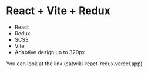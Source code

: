 # React + Vite + Redux

- React
- Redux
- SCSS
- Vite
- Adaptive design up to 320px

You can look at the link (catwiki-react-redux.vercel.app)
